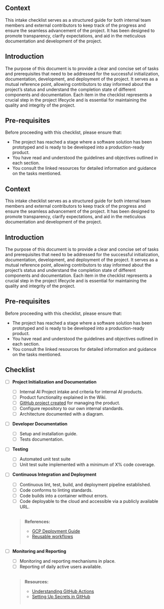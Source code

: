 ## Context
This intake checklist serves as a structured guide for both internal team members and external contributors to keep track of the progress and ensure the seamless advancement of the project. It has been designed to promote transparency, clarify expectations, and aid in the meticulous documentation and development of the project.

## Introduction
The purpose of this document is to provide a clear and concise set of tasks and prerequisites that need to be addressed for the successful initialization, documentation, development, and deployment of the project. It serves as a mutual reference point, allowing contributors to stay informed about the project’s status and understand the completion state of different components and documentation. Each item in the checklist represents a crucial step in the project lifecycle and is essential for maintaining the quality and integrity of the project.

## Pre-requisites
Before proceeding with this checklist, please ensure that:
- The project has reached a stage where a software solution has been prototyped and is ready to be developed into a production-ready product.
- You have read and understood the guidelines and objectives outlined in each section.
- You consult the linked resources for detailed 
information and guidance on the tasks mentioned.

## Context
This intake checklist serves as a structured guide for both internal team members and external contributors to keep track of the progress and ensure the seamless advancement of the project. It has been designed to promote transparency, clarify expectations, and aid in the meticulous documentation and development of the project.

## Introduction
The purpose of this document is to provide a clear and concise set of tasks and prerequisites that need to be addressed for the successful initialization, documentation, development, and deployment of the project. It serves as a mutual reference point, allowing contributors to stay informed about the project’s status and understand the completion state of different components and documentation. Each item in the checklist represents a crucial step in the project lifecycle and is essential for maintaining the quality and integrity of the project.

## Pre-requisites
Before proceeding with this checklist, please ensure that:
- The project has reached a stage where a software solution has been prototyped and is ready to be developed into a production-ready product.
- You have read and understood the guidelines and objectives outlined in each section.
- You consult the linked resources for detailed 
information and guidance on the tasks mentioned.


## Checklist

* [ ] **Project Initialization and Documentation**
   * [ ] Internal AI Project intake and criteria for internal AI products.
   * [ ] Product functionality explained in the Wiki.
   * [ ] [GitHub project created](https://github.com/orgs/ai-cfia/projects) for managing the product.
   * [ ] Configure repository to our own internal standards.
   * [ ] Architecture documented with a diagram.

* [ ] **Developer Documentation**
   * [ ] Setup and installation guide.
   * [ ] Tests documentation.

* [ ] **Testing**
   * [ ] Automated unit test suite 
   * [ ] Unit test suite implemented with a minimum of X% code coverage.

* [ ] **Continuous Integration and Deployment**
   * [ ] Continuous lint, test, build, and deployment pipeline established. 
   * [ ] Code conforms to linting standards.
   * [ ] Code builds into a container without errors.
   * [ ] Code deployable to the cloud and accessible via a publicly available URL.
   <br/><br/>
   > **References:**
   > - [GCP Deployment Guide](https://github.com/ai-cfia/devops/blob/main/gcp-setup-script/gcp-project-setup-guide.md)
   > - [Reusable workflows](https://github.com/ai-cfia/github-workflows/tree/main/.github/workflows)
   <br/><br/>

* [ ] **Monitoring and Reporting**
   * [ ] Monitoring and reporting mechanisms in place.
   * [ ] Reporting of daily active users available.
   <br/><br/>
   > **Resources:**
   > - [Understanding GitHub Actions](https://docs.github.com/fr/actions/learn-github-actions/understanding-github-actions)
   > - [Setting Up Secrets in GitHub](https://docs.github.com/fr/actions/security-guides/using-secrets-in-github-actions)
   <br/><br/>